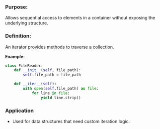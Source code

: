 ### Purpose: 
Allows sequential access to elements in a container without exposing the underlying structure.

### Definition: 
An iterator provides methods to traverse a collection.

**Example**:
```python
class FileReader:
    def __init__(self, file_path):
        self.file_path = file_path

    def __iter__(self):
        with open(self.file_path) as file:
            for line in file:
                yield line.strip()
```

### Application
- Used for data structures that need custom iteration logic.